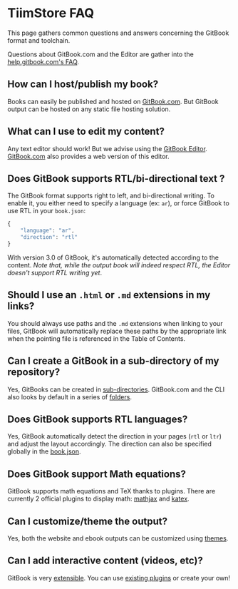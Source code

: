 # TiimStore FAQ

This page gathers common questions and answers concerning the GitBook format and toolchain.

Questions about GitBook.com and the Editor are gather into the [help.gitbook.com's FAQ](http://help.gitbook.com/faq.html).

## How can I host/publish my book?

Books can easily be published and hosted on [GitBook.com](https://www.gitbook.com). But GitBook output can be hosted on any static file hosting solution.

## What can I use to edit my content?

Any text editor should work! But we advise using the [GitBook Editor](https://www.gitbook.com/editor). [GitBook.com](https://www.gitbook.com) also provides a web version of this editor.

## Does GitBook supports RTL/bi-directional text ?

The GitBook format supports right to left, and bi-directional writing. To enable it, you either need to specify a language \(ex: `ar`\), or force GitBook to use RTL in your `book.json`:

```javascript
{
    "language": "ar",
    "direction": "rtl"
}
```

With version 3.0 of GitBook, it's automatically detected according to the content. _Note that, while the output book will indeed respect RTL, the Editor doesn't support RTL writing yet_.

## Should I use an `.html` or `.md` extensions in my links?

You should always use paths and the `.md` extensions when linking to your files, GitBook will automatically replace these paths by the appropriate link when the pointing file is referenced in the Table of Contents.

## Can I create a GitBook in a sub-directory of my repository?

Yes, GitBooks can be created in [sub-directories](structure.md#subdirectory). GitBook.com and the CLI also looks by default in a series of [folders](structure.md).

## Does GitBook supports RTL languages?

Yes, GitBook automatically detect the direction in your pages \(`rtl` or `ltr`\) and adjust the layout accordingly. The direction can also be specified globally in the [book.json](config.md).

## Does GitBook support Math equations?

GitBook supports math equations and TeX thanks to plugins. There are currently 2 official plugins to display math: [mathjax](https://plugins.gitbook.com/plugin/mathjax) and [katex](https://plugins.gitbook.com/plugin/katex).

## Can I customize/theme the output?

Yes, both the website and ebook outputs can be customized using [themes](themes.md).

## Can I add interactive content \(videos, etc\)?

GitBook is very [extensible](). You can use [existing plugins](https://plugins.gitbook.com) or create your own!


